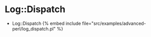 # Log::Dispatch

* Log::Dispatch
{% embed include file="src/examples/advanced-perl/log_dispatch.pl" %}


